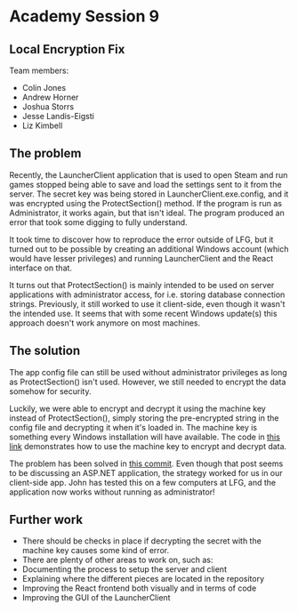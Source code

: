 # Academy Session 9

## Local Encryption Fix

Team members:

- Colin Jones
- Andrew Horner
- Joshua Storrs
- Jesse Landis-Eigsti
- Liz Kimbell

## The problem

Recently, the LauncherClient application that is used to open Steam and run games stopped being able to save and load the settings sent to it from the server. The secret key was being stored in LauncherClient.exe.config, and it was encrypted using the ProtectSection() method. If the program is run as Administrator, it works again, but that isn't ideal. The program produced an error that took some digging to fully understand.

It took time to discover how to reproduce the error outside of LFG, but it turned out to be possible by creating an additional Windows account (which would have lesser privileges) and running LauncherClient and the React interface on that.

It turns out that ProtectSection() is mainly intended to be used on server applications with administrator access, for i.e. storing database connection strings. Previously, it still worked to use it client-side, even though it wasn't the intended use. It seems that with some recent Windows update(s) this approach doesn't work anymore on most machines.

## The solution

The app config file can still be used without administrator privileges as long as ProtectSection() isn't used. However, we still needed to encrypt the data somehow for security.

Luckily, we were able to encrypt and decrypt it using the machine key instead of ProtectSection(), simply storing the pre-encrypted string in the config file and decrypting it when it's loaded in. The machine key is something every Windows installation will have available. The code in [this link](https://stackoverflow.com/questions/36812592/encrypt-and-decrypt-with-machinekey-in-c-sharp) demonstrates how to use the machine key to encrypt and decrypt data.

The problem has been solved in [this commit](https://github.com/ColsterJ/GameLauncher/commit/2ca4249fc4ace5627b43b580ae5dd43e5e05b9e0). Even though that post seems to be discussing an ASP.NET application, the strategy worked for us in our client-side app. John has tested this on a few computers at LFG, and the application now works without running as administrator!

## Further work

- There should be checks in place if decrypting the secret with the machine key causes some kind of error.
- There are plenty of other areas to work on, such as:
- Documenting the process to setup the server and client
- Explaining where the different pieces are located in the repository
- Improving the React frontend both visually and in terms of code
- Improving the GUI of the LauncherClient